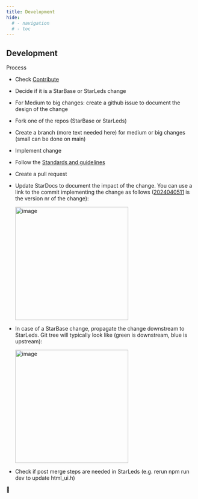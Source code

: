 ```yaml
---
title: Development
hide:
  # - navigation
  # - toc
---
```


## Development

Process

* Check [Contribute](/StarDocs/StarBase/Contribute/)
* Decide if it is a StarBase or StarLeds change
* For Medium to big changes: create a github issue to document the design of the change
* Fork one of the repos (StarBase or StarLeds)
* Create a branch (more text needed here) for medium or big changes (small can be done on main)
* Implement change
* Follow the [Standards and guidelines](https://ewowi.github.io/StarDocs/StarBase/StandardsAndGuidelines/)
* Create a pull request
* Update StarDocs to document the impact of the change. You can use a link to the commit implementing the change as follows ([2024040511](https://github.com/ewowi/StarBase/commit/4f12da235bcee958b74f6d932b20a5ffcf9c449c) is the version nr of the change):

    <img width="300" alt="image" src="https://github.com/ewowi/StarDocs/assets/138451817/31c591df-9241-49b6-aa71-1a7cd6282a89">

* In case of a StarBase change, propagate the change downstream to StarLeds. Git tree will typically look like (green is downstream, blue is upstream):

    <img width="300" alt="image" src="https://github.com/ewowi/StarDocs/assets/138451817/562978ff-1d97-4246-938f-501a19dfadec">

* Check if post merge steps are needed in StarLeds (e.g. rerun npm run dev to update html_ui.h)

🚧
